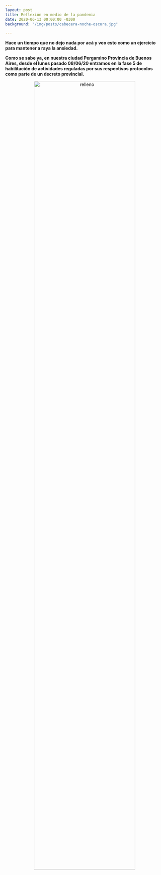 ```yaml
---
layout: post
title: Reflexión en medio de la pandemia
date: 2020-06-13 00:00:00 -0300
background: "/img/posts/cabecera-noche-oscura.jpg"

---
```

**Hace un tiempo que no dejo nada por acá y veo esto como un ejercicio para mantener a raya la ansiedad.**

**Como se sabe ya, en nuestra ciudad Pergamino Provincia de Buenos Aires, desde el lunes pasado 08/06/20 entramos en la fase 5 de habilitación de actividades reguladas por sus respectivos protocolos como parte de un decreto provincial.**

<html>

<div align="center"><img src="(https://raw.githubusercontent.com/Lucas68747/lucas68747.github.io/master/img/posts/mapa.jpg)" width="80%" height="auto"  alt="relleno"></div>

</html>
